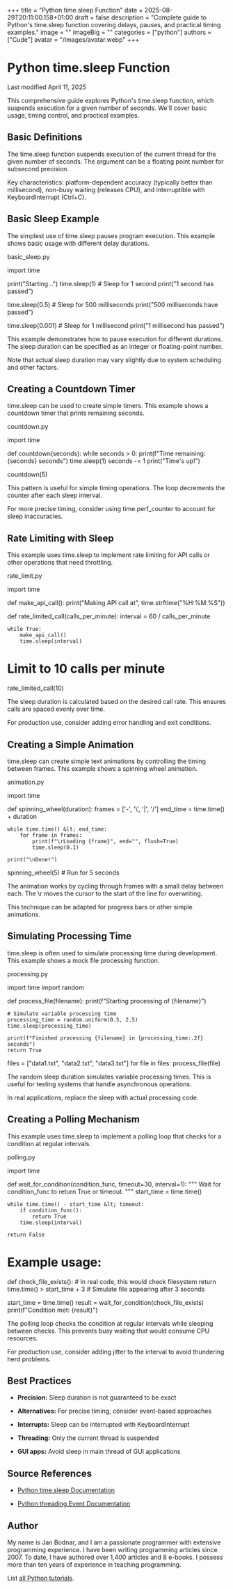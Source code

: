 +++
title = "Python time.sleep Function"
date = 2025-08-29T20:11:00.158+01:00
draft = false
description = "Complete guide to Python's time.sleep function covering delays, pauses, and practical timing examples."
image = ""
imageBig = ""
categories = ["python"]
authors = ["Cude"]
avatar = "/images/avatar.webp"
+++

# Python time.sleep Function

Last modified April 11, 2025

This comprehensive guide explores Python's time.sleep function,
which suspends execution for a given number of seconds. We'll cover basic
usage, timing control, and practical examples.

## Basic Definitions

The time.sleep function suspends execution of the current thread
for the given number of seconds. The argument can be a floating point number
for subsecond precision.

Key characteristics: platform-dependent accuracy (typically better than
millisecond), non-busy waiting (releases CPU), and interruptible with
KeyboardInterrupt (Ctrl+C).

## Basic Sleep Example

The simplest use of time.sleep pauses program execution.
This example shows basic usage with different delay durations.

basic_sleep.py
  

import time

print("Starting...")
time.sleep(1)  # Sleep for 1 second
print("1 second has passed")

time.sleep(0.5)  # Sleep for 500 milliseconds
print("500 milliseconds have passed")

time.sleep(0.001)  # Sleep for 1 millisecond
print("1 millisecond has passed")

This example demonstrates how to pause execution for different durations.
The sleep duration can be specified as an integer or floating-point number.

Note that actual sleep duration may vary slightly due to system scheduling
and other factors.

## Creating a Countdown Timer

time.sleep can be used to create simple timers. This example
shows a countdown timer that prints remaining seconds.

countdown.py
  

import time

def countdown(seconds):
    while seconds &gt; 0:
        print(f"Time remaining: {seconds} seconds")
        time.sleep(1)
        seconds -= 1
    print("Time's up!")

countdown(5)

This pattern is useful for simple timing operations. The loop decrements
the counter after each sleep interval.

For more precise timing, consider using time.perf_counter
to account for sleep inaccuracies.

## Rate Limiting with Sleep

This example uses time.sleep to implement rate limiting
for API calls or other operations that need throttling.

rate_limit.py
  

import time

def make_api_call():
    print("Making API call at", time.strftime("%H:%M:%S"))

def rate_limited_call(calls_per_minute):
    interval = 60 / calls_per_minute
    
    while True:
        make_api_call()
        time.sleep(interval)

# Limit to 10 calls per minute
rate_limited_call(10)

The sleep duration is calculated based on the desired call rate.
This ensures calls are spaced evenly over time.

For production use, consider adding error handling and exit conditions.

## Creating a Simple Animation

time.sleep can create simple text animations by controlling
the timing between frames. This example shows a spinning wheel animation.

animation.py
  

import time

def spinning_wheel(duration):
    frames = ['-', '\\', '|', '/']
    end_time = time.time() + duration
    
    while time.time() &lt; end_time:
        for frame in frames:
            print(f"\rLoading {frame}", end="", flush=True)
            time.sleep(0.1)

    print("\nDone!")

spinning_wheel(5)  # Run for 5 seconds

The animation works by cycling through frames with a small delay between each.
The \r moves the cursor to the start of the line for overwriting.

This technique can be adapted for progress bars or other simple animations.

## Simulating Processing Time

time.sleep is often used to simulate processing time during
development. This example shows a mock file processing function.

processing.py
  

import time
import random

def process_file(filename):
    print(f"Starting processing of {filename}")
    
    # Simulate variable processing time
    processing_time = random.uniform(0.5, 2.5)
    time.sleep(processing_time)
    
    print(f"Finished processing {filename} in {processing_time:.2f} seconds")
    return True

files = ["data1.txt", "data2.txt", "data3.txt"]
for file in files:
    process_file(file)

The random sleep duration simulates variable processing times. This is useful
for testing systems that handle asynchronous operations.

In real applications, replace the sleep with actual processing code.

## Creating a Polling Mechanism

This example uses time.sleep to implement a polling loop
that checks for a condition at regular intervals.

polling.py
  

import time

def wait_for_condition(condition_func, timeout=30, interval=1):
    """
    Wait for condition_func to return True or timeout.
    """
    start_time = time.time()
    
    while time.time() - start_time &lt; timeout:
        if condition_func():
            return True
        time.sleep(interval)
    
    return False

# Example usage:
def check_file_exists():
    # In real code, this would check filesystem
    return time.time() &gt; start_time + 3  # Simulate file appearing after 3 seconds

start_time = time.time()
result = wait_for_condition(check_file_exists)
print(f"Condition met: {result}")

The polling loop checks the condition at regular intervals while sleeping
between checks. This prevents busy waiting that would consume CPU resources.

For production use, consider adding jitter to the interval to avoid thundering
herd problems.

## Best Practices

- **Precision:** Sleep duration is not guaranteed to be exact

- **Alternatives:** For precise timing, consider event-based approaches

- **Interrupts:** Sleep can be interrupted with KeyboardInterrupt

- **Threading:** Only the current thread is suspended

- **GUI apps:** Avoid sleep in main thread of GUI applications

## Source References

- [Python time.sleep Documentation](https://docs.python.org/3/library/time.html#time.sleep)

- [Python threading.Event Documentation](https://docs.python.org/3/library/threading.html#threading.Event)

## Author

My name is Jan Bodnar, and I am a passionate programmer with extensive
programming experience. I have been writing programming articles since 2007.
To date, I have authored over 1,400 articles and 8 e-books. I possess more
than ten years of experience in teaching programming.

List [all Python tutorials](/python/).